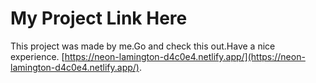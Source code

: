 # My Project Link Here

This project was made by me.Go and check this out.Have a nice experience. [https://neon-lamington-d4c0e4.netlify.app/](https://neon-lamington-d4c0e4.netlify.app/).
